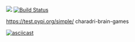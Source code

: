 <a href="https://codeclimate.com/github/charadri/python-project-lvl1/maintainability"><img src="https://api.codeclimate.com/v1/badges/22b16bc040422c9e497a/maintainability" /></a>
[![Build Status](https://travis-ci.org/charadri/python-project-lvl1.svg?branch=master)](https://travis-ci.org/charadri/python-project-lvl1)

https://test.pypi.org/simple/ charadri-brain-games

[![asciicast](https://asciinema.org/a/hnZFyRuoO5UTpwXh6Nt8p8wfV.svg)](https://asciinema.org/a/hnZFyRuoO5UTpwXh6Nt8p8wfV)
